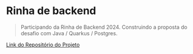 # Rinha de backend

> Participando da Rinha de Backend 2024.
> Construindo a proposta do desafio com Java / Quarkus / Postgres.

[Link do Repositório do Projeto](
https://github.com/zanfranceschi/rinha-de-backend-2024-q1
)